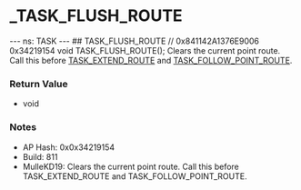 # _TASK_FLUSH_ROUTE

--- ns: TASK --- ## TASK_FLUSH_ROUTE  // 0x841142A1376E9006 0x34219154 void TASK_FLUSH_ROUTE();  Clears the current point route. Call this before [TASK_EXTEND_ROUTE](#_0x1E7889778264843A) and [TASK_FOLLOW_POINT_ROUTE](#_0x595583281858626E).

### Return Value
* void

### Notes
* AP Hash: 0x0x34219154
* Build: 811
* MulleKD19: Clears the current point route. Call this before TASK_EXTEND_ROUTE and TASK_FOLLOW_POINT_ROUTE.

